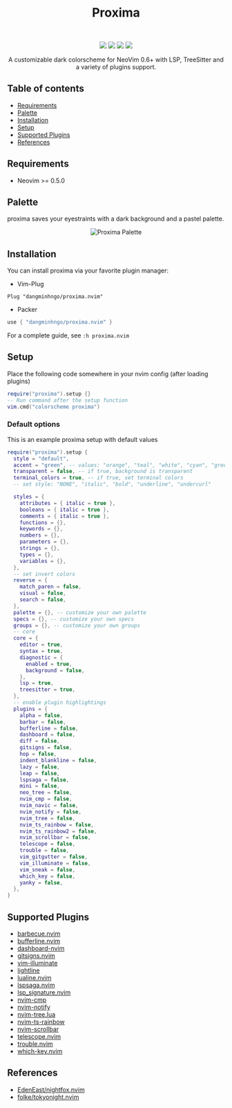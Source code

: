 <h1 align="center">Proxima</h1>
<br />
<p align="center">
  <a href="https://github.com/dangminhngo/proxima.nvim/stargazers"><img src="https://img.shields.io/github/stars/dangminhngo/proxima.nvim?colorA=1b2125&colorB=73aace&style=for-the-badge"></a>
  <a href="https://github.com/dangminhngo/proxima.nvim/issues"><img src="https://img.shields.io/github/issues/dangminhngo/proxima.nvim?colorA=1b2125&colorB=f08789&style=for-the-badge"></a>
  <a href="https://github.com/dangminhngo/proxima.nvim/contributors"><img src="https://img.shields.io/github/contributors/dangminhngo/proxima.nvim?colorA=1b2125&colorB=83c1ae&style=for-the-badge"></a>
  <a href="https://github.com/dangminhngo/proxima.nvim/network/members"><img src="https://img.shields.io/github/forks/dangminhngo/proxima.nvim?colorA=1b2125&colorB=b3a8f9&style=for-the-badge"></a>
</p>

<p align="center">
  A customizable dark colorscheme for NeoVim 0.6+ with LSP, TreeSitter and a variety of plugins support.
</p>

## Table of contents

- [Requirements](#requirements)
- [Palette](#palette)
- [Installation](#Installation)
- [Setup](#setup)
- [Supported Plugins](#supported-plugins)
- [References](#references)

## Requirements

- Neovim >= 0.5.0

## Palette

proxima saves your eyestraints with a dark background and a pastel palette.

<div align="center">
  <img 
    src="https://raw.githubusercontent.com/dangminhngo/proxima.nvim/main/media/palette.svg"
    alt="Proxima Palette"
  />
</div>

## Installation

You can install proxima via your favorite plugin manager:

- Vim-Plug
```vim
Plug "dangminhngo/proxima.nvim"
```

- Packer
```lua
use { "dangminhngo/proxima.nvim" }
```

For a complete guide, see ```:h proxima.nvim```

## Setup

Place the following code somewhere in your nvim config (after loading plugins)

```lua
require("proxima").setup {}
-- Run command after the setup function
vim.cmd("colorscheme proxima")
```

### Default options

This is an example proxima setup with default values

```lua
require("proxima").setup {
  style = "default",
  accent = "green", -- values: "orange", "teal", "white", "cyan", "green", "magenta", "purple", "red", "blue", "yellow"
  transparent = false, -- if true, background is transparent
  terminal_colors = true, -- if true, set terminal colors
  -- set style: "NONE", "italic", "bold", "underline", "undercurl"

  styles = {
    attributes = { italic = true },
    booleans = { italic = true },
    comments = { italic = true },
    functions = {},
    keywords = {},
    numbers = {},
    parameters = {},
    strings = {},
    types = {},
    variables = {},
  },
  -- set invert colors
  reverse = {
    match_paren = false,
    visual = false,
    search = false,
  },
  palette = {}, -- customize your own palette
  specs = {}, -- customize your own specs
  groups = {}, -- customize your own groups
  -- core
  core = {
    editor = true,
    syntax = true,
    diagnostic = {
      enabled = true,
      background = false,
    },
    lsp = true,
    treesitter = true,
  },
  -- enable plugin highlightings
  plugins = {
    alpha = false,
    barbar = false,
    bufferline = false,
    dashboard = false,
    diff = false,
    gitsigns = false,
    hop = false,
    indent_blankline = false,
    lazy = false,
    leap = false,
    lspsaga = false,
    mini = false,
    neo_tree = false,
    nvim_cmp = false,
    nvim_navic = false,
    nvim_notify = false,
    nvim_tree = false,
    nvim_ts_rainbow = false,
    nvim_ts_rainbow2 = false,
    nvim_scrollbar = false,
    telescope = false,
    trouble = false,
    vim_gitgutter = false,
    vim_illuminate = false,
    vim_sneak = false,
    which_key = false,
    yanky = false,
  },
}
```

## Supported Plugins

- [barbecue.nvim](https://github.com/utilyre/barbecue.nvim)
- [bufferline.nvim](https://github.com/akinsho/bufferline.nvim)
- [dashboard-nvim](https://github.com/glepnir/dashboard-nvim)
- [gitsigns.nvim](https://github.com/lewis6991/gitsigns.nvim)
- [vim-illuminate](https://github.com/RRethy/vim-illuminate)
- [lightline](https://github.com/itchyny/lightline.vim)
- [lualine.nvim](https://github.com/nvim-lualine/lualine.nvim)
- [lspsaga.nvim](https://github.com/glepnir/lspsaga.nvim)
- [lsp_signature.nvim](https://github.com/ray-x/lsp_signature)
- [nvim-cmp](https://github.com/hrsh7th/nvim-cmp)
- [nvim-notify](https://github.com/rcarriga/nvim-notify)
- [nvim-tree.lua](https://github.com/kyazdani42/nvim-tree.lua)
- [nvim-ts-rainbow](https://github.com/p00f/nvim-ts-rainbow)
- [nvim-scrollbar](https://github.com/petertriho/nvim-scrollbar)
- [telescope.nvim](https://github.com/nvim-telescope/telescope.nvim)
- [trouble.nvim](https://github.com/folke/trouble.nvim)
- [which-key.nvim](https://github.com/folke/which-key.nvim)

## References

- [EdenEast/nightfox.nvim](https://github.com/EdenEast/nightfox.nvim)
- [folke/tokyonight.nvim](https://github.com/folke/tokyonight.nvim)
